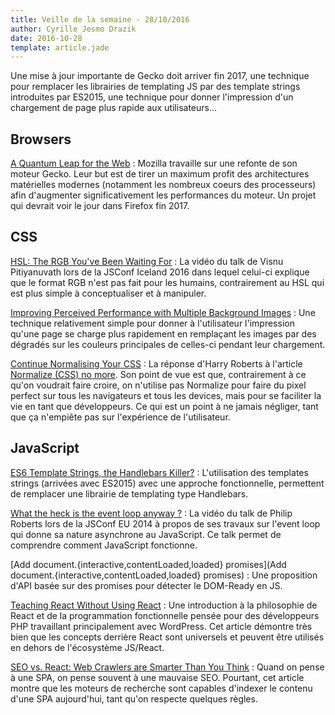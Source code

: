 ```yaml
---
title: Veille de la semaine - 28/10/2016
author: Cyrille Jesmo Drazik
date: 2016-10-28
template: article.jade
---
```


Une mise à jour importante de Gecko doit arriver fin 2017, une technique pour
remplacer les librairies de templating JS par des template strings introduites
par ES2015, une technique pour donner l'impression d'un chargement de page plus
rapide aux utilisateurs...

## Browsers

[A Quantum Leap for the Web](https://medium.com/mozilla-tech/a-quantum-leap-for-the-web-a3b7174b3c12#.o5t1re9u7) :
Mozilla travaille sur une refonte de son moteur Gecko. Leur but est de tirer un
maximum profit des architectures matérielles modernes (notamment les nombreux
coeurs des processeurs) afin d'augmenter significativement les performances du
moteur. Un projet qui devrait voir le jour dans Firefox fin 2017.

## CSS

[HSL: The RGB You've Been Waiting For](https://www.youtube.com/watch?v=eIUCPpWBrIU) :
La vidéo du talk de Visnu Pitiyanuvath lors de la JSConf Iceland 2016 dans
lequel celui-ci explique que le format RGB n'est pas fait pour les humains,
contrairement au HSL qui est plus simple à conceptualiser et à manipuler.

[Improving Perceived Performance with Multiple Background Images](http://csswizardry.com/2016/10/improving-perceived-performance-with-multiple-background-images/) :
Une technique relativement simple pour donner à l'utilisateur l'impression
qu'une page se charge plus rapidement en remplaçant les images par des dégradés
sur les couleurs principales de celles-ci pendant leur chargement.

[Continue Normalising Your CSS](http://csswizardry.com/2016/10/continue-normalising-your-css/) :
La réponse d'Harry Roberts à l'article [Normalize (CSS) no more](http://shaunrashid.com/2015/09/15/normalize-css-no-more/).
Son point de vue est que, contrairement à ce qu'on voudrait faire croire, on
n'utilise pas Normalize pour faire du pixel perfect sur tous les navigateurs et
tous les devices, mais pour se faciliter la vie en tant que développeurs. Ce qui
est un point à ne jamais négliger, tant que ça n'empiête pas sur l'expérience
de l'utilisateur.

## JavaScript

[ES6 Template Strings, the Handlebars Killer?](https://www.keithcirkel.co.uk/es6-template-strings/) :
L'utilisation des templates strings (arrivées avec ES2015) avec une approche
fonctionnelle, permettent de remplacer une librairie de templating type
Handlebars.

[What the heck is the event loop anyway ?](https://www.youtube.com/watch?v=8aGhZQkoFbQ) :
La vidéo du talk de Philip Roberts lors de la JSConf EU 2014 à propos de ses
travaux sur l'event loop qui donne sa nature asynchrone au JavaScript. Ce talk
permet de comprendre comment JavaScript fonctionne.

[Add document.{interactive,contentLoaded,loaded} promises](Add document.{interactive,contentLoaded,loaded} promises) :
Une proposition d'API basée sur des promises pour détecter le DOM-Ready en JS.

[Teaching React Without Using React](https://medium.com/@ericclemmons/teaching-react-without-using-react-a4b87cfd4e87#.vxx8z821e) :
Une introduction à la philosophie de React et de la programmation fonctionnelle
pensée pour des développeurs PHP travaillant principalement avec WordPress. Cet
article démontre très bien que les concepts derrière React sont universels et
peuvent être utilisés en dehors de l'écosystème JS/React.

[SEO vs. React: Web Crawlers are Smarter Than You Think](https://medium.freecodecamp.com/seo-vs-react-is-it-neccessary-to-render-react-pages-in-the-backend-74ce5015c0c9#.y4ptbilhm) :
Quand on pense à une SPA, on pense souvent à une mauvaise SEO. Pourtant, cet
article montre que les moteurs de recherche sont capables d'indexer le contenu
d'une SPA aujourd'hui, tant qu'on respecte quelques règles.
